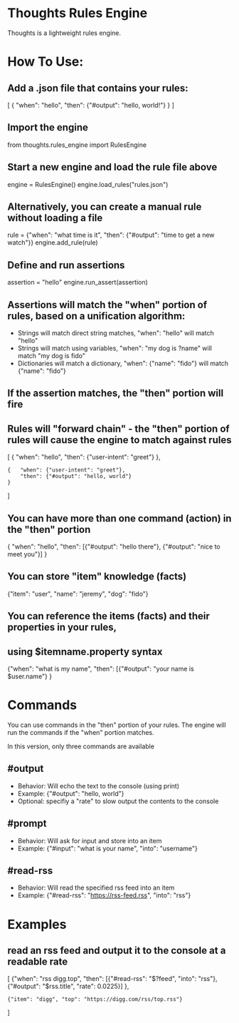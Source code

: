 Thoughts Rules Engine
====================

Thoughts is a lightweight rules engine.

How To Use:
====================

## Add a .json file that contains your rules:
[
    {   "when": "hello",
        "then": {"#output": "hello, world!"}
    }
]

## Import the engine
from thoughts.rules_engine import RulesEngine

## Start a new engine and load the rule file above
engine = RulesEngine()
engine.load_rules("rules.json")

## Alternatively, you can create a manual rule without loading a file
rule = {"when": "what time is it", "then": {"#output": "time to get a new watch"}}
engine.add_rule(rule)

## Define and run assertions
assertion = "hello"
engine.run_assert(assertion)

## Assertions will match the "when" portion of rules, based on a unification algorithm:
* Strings will match direct string matches, "when": "hello" will match "hello"
* Strings will match using variables, "when": "my dog is ?name" will match "my dog is fido"
* Dictionaries will match a dictionary, "when": {"name": "fido"} will match {"name": "fido"}

## If the assertion matches, the "then" portion will fire
## Rules will "forward chain" - the "then" portion of rules will cause the engine to match against rules
[
    {   "when": "hello",
        "then": {"user-intent": "greet"}
    },

    {   "when": {"user-intent": "greet"},
        "then": {"#output": "hello, world"}
    }
]

## You can have more than one command (action) in the "then" portion
{   "when": "hello",
    "then": [{"#output": "hello there"}, 
             {"#output": "nice to meet you"}]
}

## You can store "item" knowledge (facts)
{"item": "user", "name": "jeremy", "dog": "fido"}

## You can reference the items (facts) and their properties in your rules,
## using $itemname.property syntax
{"when": "what is my name",
 "then": [{"#output": "your name is $user.name"}
}

Commands
===================

You can use commands in the "then" portion of your rules. The engine will run the commands if the "when" portion matches.

In this version, only three commands are available

## #output
* Behavior: Will echo the text to the console (using print)
* Example: {"#output": "hello, world"}
* Optional: specifiy a "rate" to slow output the contents to the console

## #prompt
* Behavior: Will ask for input and store into an item
* Example: {"#input": "what is your name", "into": "username"}

## #read-rss
* Behavior: Will read the specified rss feed into an item
* Example: {"#read-rss": "https://rss-feed.rss", "into": "rss"}


Examples
=====================

## read an rss feed and output it to the console at a readable rate
[
    {"when": "rss digg.top",
     "then": [{"#read-rss": "$?feed", "into": "rss"},
              {"#output": "$rss.title", "rate": 0.0225}]
    },

    {"item": "digg", "top": "https://digg.com/rss/top.rss"}
]